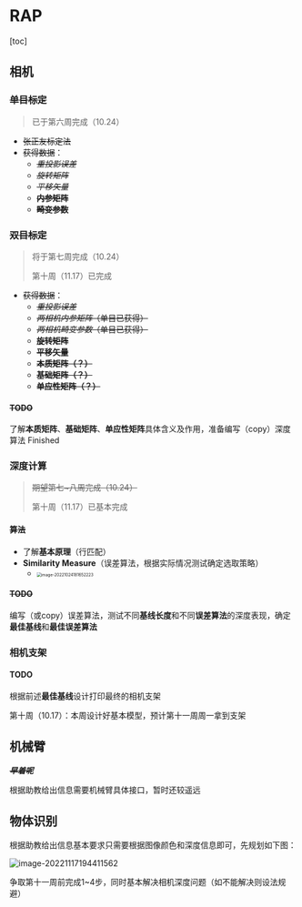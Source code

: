 # RAP

[toc]

## 相机

### ~~单目标定~~

> 已于第六周完成（10.24）

- ~~张正友标定法~~
- ~~获得数据~~：
  - ~~*重投影误差*~~
  - ~~*旋转矩阵*~~
  - ~~*平移矢量*~~
  - ~~**内参矩阵**~~
  - ~~**畸变参数**~~

### ~~双目标定~~

> 将于第七周完成（10.24）
>
> 第十周（11.17）已完成

- ~~获得数据~~：
  - ~~*重投影误差*~~
  - ~~*两相机内参矩阵*（单目已获得）~~
  - ~~*两相机畸变参数*（单目已获得）~~
  - ~~**旋转矩阵**~~
  - ~~**平移矢量**~~
  - ~~**本质矩阵（？）**~~
  - ~~**基础矩阵（？）**~~
  - ~~**单应性矩阵（？）**~~

#### ~~TODO~~

了解**本质矩阵**、**基础矩阵**、**单应性矩阵**具体含义及作用，准备编写（copy）深度算法
Finished

### 深度计算

> ~~期望第七~八周完成（10.24）~~
>
> 第十周（11.17）已基本完成

#### ~~算法~~

- 了解**基本原理**（行匹配）
- **Similarity Measure**（误差算法，根据实际情况测试确定选取策略）
  - <img src="C:\Users\XHHYYY\AppData\Roaming\Typora\typora-user-images\image-20221024181652223.png" alt="image-20221024181652223" style="zoom:50%;" />

#### ~~TODO~~

编写（或copy）误差算法，测试不同**基线长度**和不同**误差算法**的深度表现，确定**最佳基线**和**最佳误差算法**

### 相机支架

#### TODO

根据前述**最佳基线**设计打印最终的相机支架

第十周（10.17）：本周设计好基本模型，预计第十一周周一拿到支架



## 机械臂

~~***早着呢***~~

根据助教给出信息需要机械臂具体接口，暂时还较遥远

## 物体识别

根据助教给出信息基本要求只需要根据图像颜色和深度信息即可，先规划如下图：

![image-20221117194411562](C:\Users\XHHYYY\AppData\Roaming\Typora\typora-user-images\image-20221117194411562.png)

争取第十一周前完成1~4步，同时基本解决相机深度问题（如不能解决则设法规避）